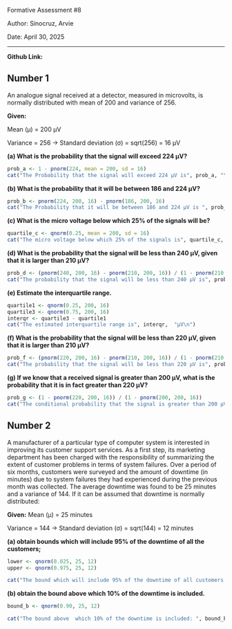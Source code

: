 Formative Assessment  #8

Author: Sinocruz, Arvie

Date: April 30, 2025

----
**Github Link:** 

## Number 1

An analogue signal received at a detector, measured in microvolts, is
normally distributed with mean of 200 and variance of 256.

**Given:**

Mean (μ) = 200 μV

Variance = 256 → Standard deviation (σ) = sqrt(256) = 16 μV

**(a) What is the probability that the signal will exceed 224 µV?**

```r
prob_a <- 1 - pnorm(224, mean = 200, sd = 16)
cat("The Probability that the signal will exceed 224 µV is", prob_a, "\n")
```

**(b) What is the probability that it will be between 186 and 224 µV?**
```r
prob_b <- pnorm(224, 200, 16) - pnorm(186, 200, 16)
cat("The Probability that it will be between 186 and 224 µV is ", prob_b, "\n")
```

**(c) What is the micro voltage below which 25% of the signals will be?**
```r
quartile_c <- qnorm(0.25, mean = 200, sd = 16)
cat("The micro voltage below which 25% of the signals is", quartile_c, "\n")
```

**(d) What is the probability that the signal will be less than 240 µV, given that it is larger than 210 µV?**
```r 
prob_d <- (pnorm(240, 200, 16) - pnorm(210, 200, 16)) / (1 - pnorm(210, 200, 16))
cat("The probability that the signal will be less than 240 µV is", prob_d, "\n")
```
    
**(e) Estimate the interquartile range.**
```r
quartile1 <- qnorm(0.25, 200, 16)
quartile3 <- qnorm(0.75, 200, 16)
interqr <- quartile3 - quartile1
cat("The estimated interquartile range is", interqr,  "µV\n")
```

**(f) What is the probability that the signal will be less than 220 µV, given that it is larger than 210 µV?**
```r
prob_f <- (pnorm(220, 200, 16) - pnorm(210, 200, 16)) / (1 - pnorm(210, 200, 16))
cat("The probability that the signal will be less than 220 µV is", prob_f, "\n")
```

**(g) If we know that a received signal is greater than 200 µV, what is the probability that it is in fact greater than 220 µV?**
```r
prob_g <- (1 - pnorm(220, 200, 16)) / (1 - pnorm(200, 200, 16))
cat("The conditional probability that the signal is greater than 200 µV is", prob_g, "\n")
```

## Number 2

A manufacturer of a particular type of computer system is interested in
improving its customer support services. As a first step, its marketing
department has been charged with the responsibility of summarizing the
extent of customer problems in terms of system failures. Over a period
of six months, customers were surveyed and the amount of downtime (in
minutes) due to system failures they had experienced during the previous
month was collected. The average downtime was found to be 25 minutes and
a variance of 144. If it can be assumed that downtime is normally
distributed:

**Given:**
Mean (μ) = 25 minutes

Variance = 144 → Standard deviation (σ) = sqrt(144) = 12 minutes

**(a) obtain bounds which will include 95% of the downtime of all the customers;**
```r
lower <- qnorm(0.025, 25, 12)
upper <- qnorm(0.975, 25, 12)

cat("The bound which will include 95% of the downtime of all customers: ", lower,  "minutes to", upper, "minutes \n")
```


**(b) obtain the bound above which 10% of the downtime is included.**
```r
bound_b <- qnorm(0.90, 25, 12)

cat("The bound above  which 10% of the downtime is included: ", bound_b, "minutes \n")
```


